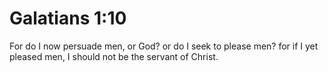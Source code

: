 # Galatians 1:10

For do I now persuade men, or God? or do I seek to please men? for if I yet pleased men, I should not be the servant of Christ.